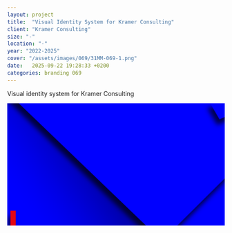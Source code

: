 ```yaml
---
layout: project
title:  "Visual Identity System for Kramer Consulting"
client: "Kramer Consulting"
size: "-"
location: "-"
year: "2022-2025"
cover: "/assets/images/069/31MM-069-1.png"
date:   2025-09-22 19:28:33 +0200
categories: branding 069
---
```


Visual identity system for Kramer Consulting

![image 1](/assets/images/069/31MM-069-1.png)